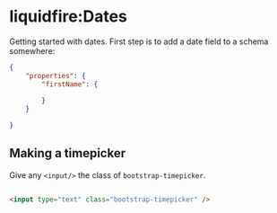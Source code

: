 # liquidfire:Dates
Getting started with dates. First step is to add a date field to a schema somewhere:

```json 
{
    "properties": {
        "firstName": {
            
        }
    }

}


```

## Making a timepicker
Give any `<input/>` the class of `bootstrap-timepicker`.
```html

<input type="text" class="bootstrap-timepicker" />

```